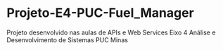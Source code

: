 # Projeto-E4-PUC-Fuel_Manager
Projeto desenvolvido nas aulas de APIs e Web Services Eixo 4 Análise e Desenvolvimento de Sistemas PUC Minas
